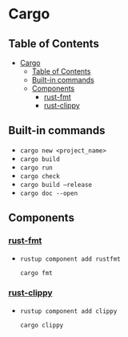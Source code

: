 # Cargo

## Table of Contents

- [Cargo](#cargo)
  - [Table of Contents](#table-of-contents)
  - [Built-in commands](#built-in-commands)
  - [Components](#components)
    - [rust-fmt](#rust-fmt)
    - [rust-clippy](#rust-clippy)

## Built-in commands

- `cargo new <project_name>`
- `cargo build`
- `cargo run`
- `cargo check`
- `cargo build —release`
- `cargo doc --open`

## Components

### [rust-fmt](https://github.com/rust-lang/rustfmt)

- `rustup component add rustfmt`

  `cargo fmt`

### [rust-clippy](https://github.com/rust-lang/rust-clippy)

- `rustup component add clippy`

  `cargo clippy`
